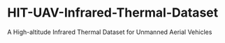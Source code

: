 # HIT-UAV-Infrared-Thermal-Dataset
A High-altitude Infrared Thermal Dataset for Unmanned Aerial Vehicles
